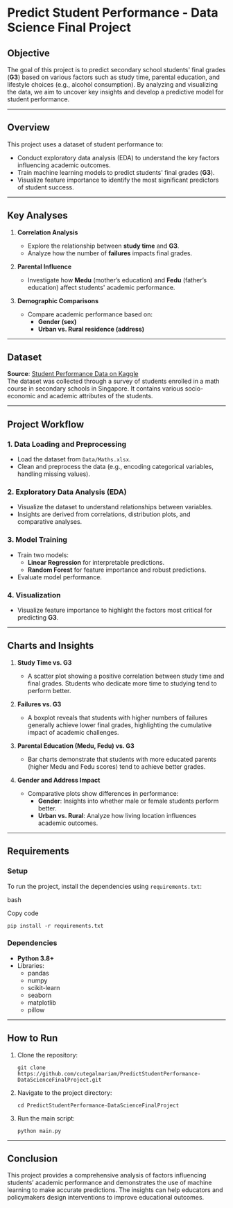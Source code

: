 # Predict Student Performance - Data Science Final Project

## **Objective**

The goal of this project is to predict secondary school students' final grades (**G3**) based on various factors such as study time, parental education, and lifestyle choices (e.g., alcohol consumption). By analyzing and visualizing the data, we aim to uncover key insights and develop a predictive model for student performance.

---

## **Overview**

This project uses a dataset of student performance to:

- Conduct exploratory data analysis (EDA) to understand the key factors influencing academic outcomes.
- Train machine learning models to predict students' final grades (**G3**).
- Visualize feature importance to identify the most significant predictors of student success.

---
## **Key Analyses**

1. **Correlation Analysis**
    
    - Explore the relationship between **study time** and **G3**.
    - Analyze how the number of **failures** impacts final grades.
2. **Parental Influence**
    
    - Investigate how **Medu** (mother’s education) and **Fedu** (father’s education) affect students' academic performance.
3. **Demographic Comparisons**
    
    - Compare academic performance based on:
        - **Gender (sex)**
        - **Urban vs. Rural residence (address)**

---
## **Dataset**

**Source**: [Student Performance Data on Kaggle](https://www.kaggle.com/datasets/devansodariya/student-performance-data)  
The dataset was collected through a survey of students enrolled in a math course in secondary schools in Singapore. It contains various socio-economic and academic attributes of the students.

---


## **Project Workflow**

### **1. Data Loading and Preprocessing**

- Load the dataset from `Data/Maths.xlsx`.
- Clean and preprocess the data (e.g., encoding categorical variables, handling missing values).

### **2. Exploratory Data Analysis (EDA)**

- Visualize the dataset to understand relationships between variables.
- Insights are derived from correlations, distribution plots, and comparative analyses.

### **3. Model Training**

- Train two models:
    - **Linear Regression** for interpretable predictions.
    - **Random Forest** for feature importance and robust predictions.
- Evaluate model performance.

### **4. Visualization**

- Visualize feature importance to highlight the factors most critical for predicting **G3**.

---

## **Charts and Insights**

1. **Study Time vs. G3**
    
    - A scatter plot showing a positive correlation between study time and final grades. Students who dedicate more time to studying tend to perform better.
2. **Failures vs. G3**
    
    - A boxplot reveals that students with higher numbers of failures generally achieve lower final grades, highlighting the cumulative impact of academic challenges.
3. **Parental Education (Medu, Fedu) vs. G3**
    
    - Bar charts demonstrate that students with more educated parents (higher Medu and Fedu scores) tend to achieve better grades.
4. **Gender and Address Impact**
    
    - Comparative plots show differences in performance:
        - **Gender**: Insights into whether male or female students perform better.
        - **Urban vs. Rural**: Analyze how living location influences academic outcomes.


---
## **Requirements**

### **Setup**

To run the project, install the dependencies using `requirements.txt`:

bash

Copy code

`pip install -r requirements.txt`

### **Dependencies**

- **Python 3.8+**
- Libraries:
    - pandas
    - numpy
    - scikit-learn
    - seaborn
    - matplotlib
    - pillow

---

## **How to Run**

1. Clone the repository:
    
    `git clone https://github.com/cutegalmariam/PredictStudentPerformance-DataScienceFinalProject.git`
    
2. Navigate to the project directory:
    
    `cd PredictStudentPerformance-DataScienceFinalProject`
    
3. Run the main script:
    
    `python main.py`
    

---

## **Conclusion**

This project provides a comprehensive analysis of factors influencing students’ academic performance and demonstrates the use of machine learning to make accurate predictions. The insights can help educators and policymakers design interventions to improve educational outcomes.
